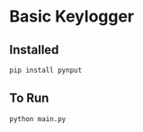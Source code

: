 # Basic Keylogger

## Installed
```bash
pip install pynput

```
## To Run

```bash
python main.py
```

